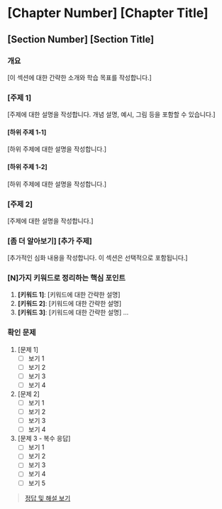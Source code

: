 # [Chapter Number] [Chapter Title]

## [Section Number] [Section Title]

### 개요
[이 섹션에 대한 간략한 소개와 학습 목표를 작성합니다.]

### [주제 1]
[주제에 대한 설명을 작성합니다. 개념 설명, 예시, 그림 등을 포함할 수 있습니다.]

#### [하위 주제 1-1]
[하위 주제에 대한 설명을 작성합니다.]

#### [하위 주제 1-2]
[하위 주제에 대한 설명을 작성합니다.]

### [주제 2]
[주제에 대한 설명을 작성합니다.]

### [좀 더 알아보기] [추가 주제]
[추가적인 심화 내용을 작성합니다. 이 섹션은 선택적으로 포함됩니다.]

### [N]가지 키워드로 정리하는 핵심 포인트
1. **[키워드 1]**: [키워드에 대한 간략한 설명]
2. **[키워드 2]**: [키워드에 대한 간략한 설명]
3. **[키워드 3]**: [키워드에 대한 간략한 설명]
   ...

### 확인 문제
1. [문제 1]
    - [ ] 보기 1
    - [ ] 보기 2
    - [ ] 보기 3
    - [ ] 보기 4

2. [문제 2]
    - [ ] 보기 1
    - [ ] 보기 2
    - [ ] 보기 3
    - [ ] 보기 4

3. [문제 3 - 복수 응답]
    - [ ] 보기 1
    - [ ] 보기 2
    - [ ] 보기 3
    - [ ] 보기 4
    - [ ] 보기 5

> [정답 및 해설 보기](../answers_and_explanations.md#[section-id])
